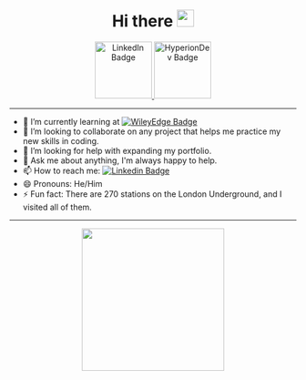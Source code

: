 <h1 align="center">
  Hi there
  <img src="https://media.giphy.com/media/hvRJCLFzcasrR4ia7z/giphy.gif" width="30px"/>
</h1>
<div id="badges" align="center">
  <a href="www.linkedin.com/in/tomek-wisniewski">
    <img src="https://img.shields.io/badge/LinkedIn-blue?style=for-the-badge&logo=linkedin&logoColor=white" alt="LinkedIn Badge" width="100"/>
  </a>
  <a href="https://www.hyperiondev.com/portfolio/125733/">
    <img src="https://www.hyperiondev.com/static/images/logo.svg" alt="HyperionDev Badge" width="100"/>
  </a>
</div>

<div id="count" align="center">
    <img align="center" src="https://komarev.com/ghpvc/?username=Choobeq&style=flat-square&color=blue" alt=""/>
</div>

---
- 🌱 I’m currently learning at [![WileyEdge Badge](https://img.shields.io/badge/-WileyEdge-blue)](https://www.wileyedge.com)
- 👯 I’m looking to collaborate on any project that helps me practice my new skills in coding.
- 🤔 I’m looking for help with expanding my portfolio.
- 💬 Ask me about anything, I'm always happy to help.
- 📫 How to reach me: [![Linkedin Badge](https://img.shields.io/badge/-Tomek-blue?style=flat&logo=Linkedin&logoColor=white)](www.linkedin.com/in/tomek-wisniewski)
- 😄 Pronouns: He/Him
- ⚡ Fun fact: There are 270 stations on the London Underground, and I visited all of them.
---
<div id="header" align="center">
  <img src="https://paradox.ba/paradox/wp-content/uploads/2019/09/4paradox-animation.gif" width="250px"/>
</div>


<!--
**Choobeq/Choobeq** is a ✨ _special_ ✨ repository because its `README.md` (this file) appears on your GitHub profile.

Here are some ideas to get you started:




-->
